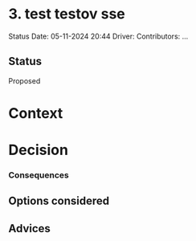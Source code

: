 
# 3. test testov sse

Status Date: 05-11-2024 20:44
Driver: <Your Name>
Contributors: ...

## Status
Proposed

# Context 

# Decision

### Consequences

## Options considered

## Advices
 

